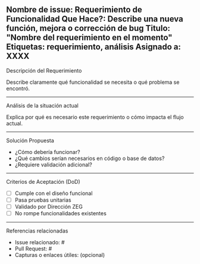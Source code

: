 Nombre de issue: Requerimiento de Funcionalidad
Que Hace?: Describe una nueva función, mejora o corrección de bug
Titulo: "Nombre del requerimiento en el momento"
Etiquetas: requerimiento, análisis
Asignado a: XXXX
---

Descripción del Requerimiento

Describe claramente qué funcionalidad se necesita o qué problema se encontró.

---

Análisis de la situación actual

Explica por qué es necesario este requerimiento o cómo impacta el flujo actual.

---
Solución Propuesta

- ¿Cómo debería funcionar?
- ¿Qué cambios serían necesarios en código o base de datos?
- ¿Requiere validación adicional?

---

Criterios de Aceptación (DoD)

- [ ] Cumple con el diseño funcional
- [ ] Pasa pruebas unitarias
- [ ] Validado por Dirección ZEG
- [ ] No rompe funcionalidades existentes

---

Referencias relacionadas

- Issue relacionado: #
- Pull Request: #
- Capturas o enlaces útiles: (opcional)
